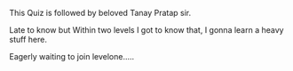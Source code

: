 This Quiz is followed by beloved Tanay Pratap sir.

Late to know but Within two levels I got to know that, I gonna learn a heavy stuff here.

Eagerly waiting to join levelone.....
